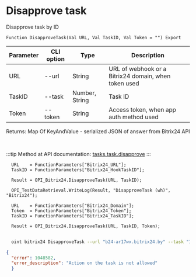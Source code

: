 ﻿---
sidebar_position: 8
---

# Disapprove task
 Disapprove task by ID



`Function DisapproveTask(Val URL, Val TaskID, Val Token = "") Export`

  | Parameter | CLI option | Type | Description |
  |-|-|-|-|
  | URL | --url | String | URL of webhook or a Bitrix24 domain, when token used |
  | TaskID | --task | Number, String | Task ID |
  | Token | --token | String | Access token, when app auth method used |

  
  Returns:  Map Of KeyAndValue - serialized JSON of answer from Bitrix24 API

<br/>

:::tip
Method at API documentation: [tasks.task.disapprove](https://dev.1c-bitrix.ru/rest_help/tasks/task/tasks/tasks_task_disapprove.php)
:::
<br/>


```bsl title="Code example"
  URL    = FunctionParameters["Bitrix24_URL"];
  TaskID = FunctionParameters["Bitrix24_HookTaskID"];
  
  Result = OPI_Bitrix24.DisapproveTask(URL, TaskID);
  
  OPI_TestDataRetrieval.WriteLog(Result, "DisapproveTask (wh)", "Bitrix24");
  
  URL    = FunctionParameters["Bitrix24_Domain"];
  Token  = FunctionParameters["Bitrix24_Token"];
  TaskID = FunctionParameters["Bitrix24_TaskID"];
  
  Result = OPI_Bitrix24.DisapproveTask(URL, TaskID, Token);
```



```sh title="CLI command example"
    
  oint bitrix24 DisapproveTask --url "b24-ar17wx.bitrix24.by" --task "1080" --token "fe3fa966006e9f06006b12e400000001000..."

```

```json title="Result"
{
  "error": 1048582,
  "error_description": "Action on the task is not allowed"
  }
```
